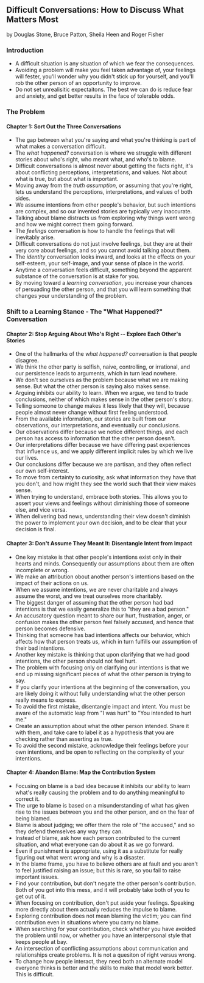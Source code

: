 ## Difficult Conversations: How to Discuss What Matters Most

by Douglas Stone, Bruce Patton, Sheila Heen and Roger Fisher

### Introduction

* A difficult situation is any situation of which we fear the consequences.
* Avoiding a problem will make you feel taken advantage of, your feelings will fester, you'll wonder why you didn't stick up for yourself, and you'll rob the other person of an opportunity to improve.
* Do not set unrealisitic expectaitons. The best we can do is reduce fear and anxiety, and get better results in the face of tolerable odds.

### The Problem

#### Chapter 1: Sort Out the Three Conversations

* The gap between what you're saying and what you're thinking is part of what makes a conversation difficult.
* The *what happened?* conversation is where we struggle with different stories about who's right, who meant what, and who's to blame.
* Difficult conversations is almost never about getting the facts right, it's about conflicting perceptions, interpretations, and values. Not about what is true, but about what is important.
* Moving away from the *truth assumption*, or assuming that you're right, lets us understand the perceptions, interpretations, and values of both sides.
* We assume intentions from other people's behavior, but such intentions are complex, and so our invented stories are typically very inaccurate.
* Talking about blame distracts us from exploring why things went wrong and how we might correct them going forward.
* The *feelings* conversation is how to handle the feelings that will inevitably arise.
* Difficult conversations do not just involve feelings, but they are at their very core about feelings, and so you cannot avoid talking about them.
* The *identity* conversation looks inward, and looks at the effects on your self-esteem, your self-image, and your sense of place in the world.
* Anytime a conversation feels difficult, something beyond the apparent substance of the conversation is at stake for you.
* By moving toward a *learning conversation*, you increase your chances of persuading the other person, and that you will learn something that changes your understanding of the problem.

### Shift to a Learning Stance - The "What Happened?" Conversation

#### Chapter 2: Stop Arguing About Who's Right -- Explore Each Other's Stories

* One of the hallmarks of the *what happened?* conversation is that people disagree.
* We think the other party is selfish, naive, controlling, or irrational, and our persistence leads to arguments, which in turn lead nowhere.
* We don't see ourselves as the problem because what we are making sense. But what the other person is saying also makes sense.
* Arguing inhibits our ability to learn. When we argue, we tend to trade conclusions, neither of which makes sense in the other person's story.
* Telling someone to change makes it less likely that they will, because people almost never change without first feeling understood.
* From the available information, our stories are built from our observations, our interpretations, and eventually our conclusions.
* Our observations differ because we notice different things, and each person has access to information that the other person doesn't.
* Our interpretations differ because we have differing past experiences that influence us, and we apply different implicit rules by which we live our lives.
* Our conclusions differ because we are partisan, and they often reflect our own self-interest.
* To move from certainty to curiosity, ask what information they have that you don't, and how might they see the world such that their view makes sense.
* When trying to understand, embrace both stories. This allows you to assert your views and feelings without diminishing those of someone else, and vice versa.
* When delivering bad news, understanding their view doesn't diminish the power to implement your own decision, and to be clear that your decision is final.

#### Chapter 3: Don't Assume They Meant It: Disentangle Intent from Impact

* One key mistake is that other people's intentions exist only in their hearts and minds. Consequently our assumptions about them are often incomplete or wrong.
* We make an attribution obout another person's intentions based on the impact of their actions on us.
* When we assume intentions, we are never charitable and always assume the worst, and we treat ourselves more charitably.
* The biggest danger of assuming that the other person had bad intentions is that we easily generalize this to "they are a bad person."
* An accusatory question meant to share our hurt, frustration, anger, or confusion makes the other person feel falsely accused, and hence that person becomes defensive.
* Thinking that someone has bad intentions affects our behavior, which affects how that person treats us, which in turn fulfills our assumption of their bad intentions.
* Another key mistake is thinking that upon clarifying that we had good intentions, the other person should not feel hurt.
* The problem with focusing only on clarifying our intentions is that we end up missing significant pieces of what the other person is trying to say.
* If you clarify your intentions at the beginning of the conversation, you are likely doing it without fully understanding what the other person really means to express.
* To avoid the first mistake, disentangle impact and intent. You must be aware of the automatic leap from "I was hurt" to "You intended to hurt me."
* Create an assumption about what the other person intended. Share it with them, and take care to label it as a hypothesis that you are checking rather than asserting as true.
* To avoid the second mistake, acknowledge their feelings before your own intentions, and be open to reflecting on the complexity of your intentions.

#### Chapter 4: Abandon Blame: Map the Contribution System

* Focusing on blame is a bad idea because it inhibits our ability to learn what's really causing the problem and to do anything meaningful to correct it.
* The urge to blame is based on a misunderstanding of what has given rise to the issues between you and the other person, and on the fear of being blamed.
* Blame is about judging; we offer them the role of "the accused," and so they defend themselves any way they can.
* Instead of blame, ask how each person contributed to the current situation, and what everyone can do about it as we go forward.
* Even if punishment is appropriate, using it as a substitute for really figuring out what went wrong and why is a disaster.
* In the blame frame, you have to believe others are at fault and you aren't to feel justified raising an issue; but this is rare, so you fail to raise important issues.
* Find your contribution, but don't negate the other person's contribution. Both of you got into this mess, and it will probably take both of you to get out of it.
* When focusing on contribution, don't put aside your feelings. Speaking more directly about them actually reduces the impulse to blame.
* Exploring contribution does not mean blaming the victim; you can find contribution even in situations where you carry no blame.
* When searching for your contribution, check whether you have avoided the problem until now, or whether you have an interpersonal style that keeps people at bay.
* An intersection of conflicting assumptions about communication and relationships create problems. It is not a quesiton of right versus wrong.
* To change how people interact, they need both an alternate model everyone thinks is better and the skills to make that model work better. This is difficult.

